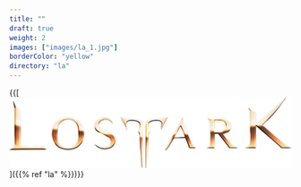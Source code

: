 ```yaml
---
title: ""
draft: true
weight: 2
images: ["images/la_1.jpg"]
borderColor: "yellow"
directory: "la"
---
```


{{[![LA](images/la_logo.png "Lost Ark")]({{% ref "la" %}})}}

